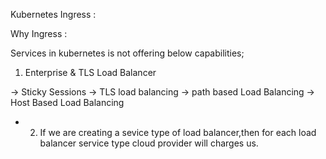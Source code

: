 Kubernetes Ingress : 


Why Ingress :

Services in kubernetes is not offering below capabilities;

1. Enterprise & TLS Load Balancer

-> Sticky Sessions 
-> TLS load balancing
-> path based Load Balancing
-> Host Based Load Balancing

* 2. If we are creating a sevice type of load balancer,then for each load balancer service type cloud provider will charges us. 
